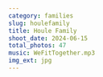 ```yaml
---
category: families
slug: houlefamily
title: Houle Family
shoot_date: 2024-06-15
total_photos: 47
music: WeFitTogether.mp3
img_ext: jpg
---
```

